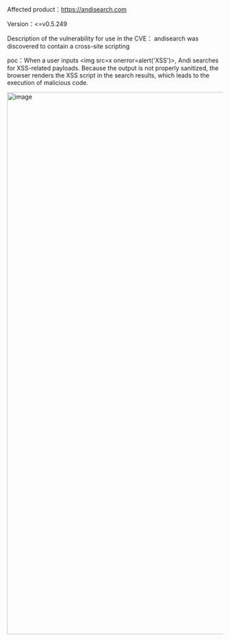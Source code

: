 Affected product：https://andisearch.com

Version：<=v0.5.249

Description of the vulnerability for use in the CVE： andisearch was discovered to contain a cross-site scripting

poc：When a user inputs <img src=x onerror=alert('XSS')>, Andi searches for XSS-related payloads. Because the output is not properly sanitized, the browser renders the XSS script in the search results, which leads to the execution of malicious code.

<img width="2541" height="1265" alt="image" src="https://github.com/user-attachments/assets/ce5c6701-6af5-4778-b0fa-f41650245b91" />

